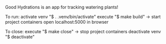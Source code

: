 Good Hydrations is an app for tracking watering plants!

To run:
    activate venv "$ . .venv/bin/activate"
    execute "$ make build" -> start project containers
    open localhost:5000 in browser

To close:
    execute "$ make close" -> stop project containers
    deactivate venv "$ deactivate"

